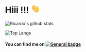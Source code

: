 # Hiii !!! <img src="https://raw.githubusercontent.com/ricardolima87/ricardolima87/master/imgs/hi.gif" width="30px">

![Ricardo's github stats](https://github-readme-stats.vercel.app/api?username=ricardolima87&show_icons=true&hide_border=true)

![Top Langs](https://github-readme-stats.vercel.app/api/top-langs/?username=ricardolima87&layout=compact)

#### You can find me on [![General badge](https://img.shields.io/badge/LinkedIn-0077B5?style=for-the-badge&logo=linkedin&logoColor=white)](https://www.linkedin.com/in/ricalima/)
